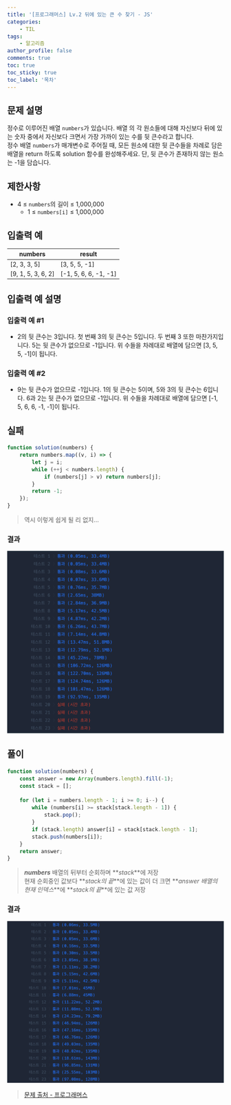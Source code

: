 ```yaml
---
title: '[프로그래머스] Lv.2 뒤에 있는 큰 수 찾기 - JS'
categories:
    - TIL
tags:
    - 알고리즘
author_profile: false
comments: true
toc: true
toc_sticky: true
toc_label: '목차'
---
```


## 문제 설명

정수로 이루어진 배열 `numbers`가 있습니다. 배열 의 각 원소들에 대해 자신보다 뒤에 있는 숫자 중에서 자신보다 크면서 가장 가까이 있는 수를 뒷 큰수라고 합니다.  
정수 배열 `numbers`가 매개변수로 주어질 때, 모든 원소에 대한 뒷 큰수들을 차례로 담은 배열을 return 하도록 solution 함수를 완성해주세요. 단, 뒷 큰수가 존재하지 않는 원소는 -1을 담습니다.

## 제한사항

-   4 ≤ `numbers`의 길이 ≤ 1,000,000
    -   1 ≤ `numbers[i]` ≤ 1,000,000

## 입출력 예

| numbers            | result                |
| ------------------ | --------------------- |
| [2, 3, 3, 5]       | [3, 5, 5, -1]         |
| [9, 1, 5, 3, 6, 2] | [-1, 5, 6, 6, -1, -1] |

## 입출력 예 설명

### 입출력 예 #1

-   2의 뒷 큰수는 3입니다. 첫 번째 3의 뒷 큰수는 5입니다. 두 번째 3 또한 마찬가지입니다. 5는 뒷 큰수가 없으므로 -1입니다. 위 수들을 차례대로 배열에 담으면 [3, 5, 5, -1]이 됩니다.

### 입출력 예 #2

-   9는 뒷 큰수가 없으므로 -1입니다. 1의 뒷 큰수는 5이며, 5와 3의 뒷 큰수는 6입니다. 6과 2는 뒷 큰수가 없으므로 -1입니다. 위 수들을 차례대로 배열에 담으면 [-1, 5, 6, 6, -1, -1]이 됩니다.

## 실패

```javascript
function solution(numbers) {
    return numbers.map((v, i) => {
        let j = i;
        while (++j < numbers.length) {
            if (numbers[j] > v) return numbers[j];
        }
        return -1;
    });
}
```

> 역시 이렇게 쉽게 될 리 없지...

### 결과

![result1](/assets/images/2024/01/03/algorithm-117-result1.png)

## 풀이

```javascript
function solution(numbers) {
    const answer = new Array(numbers.length).fill(-1);
    const stack = [];

    for (let i = numbers.length - 1; i >= 0; i--) {
        while (numbers[i] >= stack[stack.length - 1]) {
            stack.pop();
        }
        if (stack.length) answer[i] = stack[stack.length - 1];
        stack.push(numbers[i]);
    }
    return answer;
}
```

> **_numbers_** 배열의 뒤부터 순회하며 **_stack_**에 저장  
> 현재 순회중인 값보다 **_stack의 끝_**에 있는 값이 더 크면 **_answer 배열의 현재 인덱스_**에 **_stack의 끝_**에 있는 값 저장

### 결과

![result2](/assets/images/2024/01/03/algorithm-117-result2.png)

> [문제 출처 - 프로그래머스](https://school.programmers.co.kr/learn/courses/30/lessons/154539)
